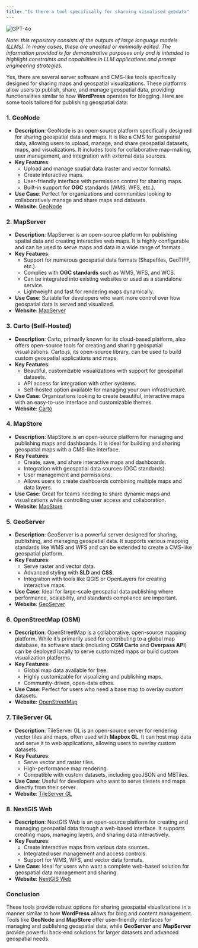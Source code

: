 ```yaml
---
title: "Is there a tool specifically for sharning visualised geodata"
---
```

![GPT-4o](https://img.shields.io/badge/GPT--4o-3333FF?style=for-the-badge&logo=openai&logoColor=white)



*Note: this repository consists of the outputs of large language models (LLMs). In many cases, these are unedited or minimally edited. The information provided is for demonstrative purposes only and is intended to highlight constraints and capabilities in LLM applications and prompt engineering strategies.*


Yes, there are several server software and CMS-like tools specifically designed for sharing maps and geospatial visualizations. These platforms allow users to publish, share, and manage geospatial data, providing functionalities similar to how **WordPress** operates for blogging. Here are some tools tailored for publishing geospatial data:

### 1. **GeoNode**
   - **Description**: GeoNode is an open-source platform specifically designed for sharing geospatial data and maps. It is like a CMS for geospatial data, allowing users to upload, manage, and share geospatial datasets, maps, and visualizations. It includes tools for collaborative map-making, user management, and integration with external data sources.
   - **Key Features**:
     - Upload and manage spatial data (raster and vector formats).
     - Create interactive maps.
     - User-friendly interface with permission control for sharing maps.
     - Built-in support for **OGC** standards (WMS, WFS, etc.).
   - **Use Case**: Perfect for organizations and communities looking to collaboratively manage and share maps and datasets.
   - **Website**: [GeoNode](https://geonode.org/)

### 2. **MapServer**
   - **Description**: MapServer is an open-source platform for publishing spatial data and creating interactive web maps. It is highly configurable and can be used to serve maps and data in a wide range of formats.
   - **Key Features**:
     - Support for numerous geospatial data formats (Shapefiles, GeoTIFF, etc.).
     - Complies with **OGC standards** such as WMS, WFS, and WCS.
     - Can be integrated into existing websites or used as a standalone service.
     - Lightweight and fast for rendering maps dynamically.
   - **Use Case**: Suitable for developers who want more control over how geospatial data is served and visualized.
   - **Website**: [MapServer](https://mapserver.org/)

### 3. **Carto (Self-Hosted)**
   - **Description**: Carto, primarily known for its cloud-based platform, also offers open-source tools for creating and sharing geospatial visualizations. Carto.js, its open-source library, can be used to build custom geospatial applications and maps.
   - **Key Features**:
     - Beautiful, customizable visualizations with support for geospatial datasets.
     - API access for integration with other systems.
     - Self-hosted option available for managing your own infrastructure.
   - **Use Case**: Organizations looking to create beautiful, interactive maps with an easy-to-use interface and customizable themes.
   - **Website**: [Carto](https://carto.com/)

### 4. **MapStore**
   - **Description**: MapStore is an open-source platform for managing and publishing maps and dashboards. It is ideal for building and sharing geospatial maps with a CMS-like interface.
   - **Key Features**:
     - Create, save, and share interactive maps and dashboards.
     - Integration with geospatial data sources (OGC standards).
     - User management and permissions.
     - Allows users to create dashboards combining multiple maps and data layers.
   - **Use Case**: Great for teams needing to share dynamic maps and visualizations while controlling user access and collaboration.
   - **Website**: [MapStore](https://mapstore.geosolutionsgroup.com/)

### 5. **GeoServer**
   - **Description**: GeoServer is a powerful server designed for sharing, publishing, and managing geospatial data. It supports various mapping standards like WMS and WFS and can be extended to create a CMS-like geospatial platform.
   - **Key Features**:
     - Serve raster and vector data.
     - Advanced styling with **SLD** and **CSS**.
     - Integration with tools like QGIS or OpenLayers for creating interactive maps.
   - **Use Case**: Ideal for large-scale geospatial data publishing where performance, scalability, and standards compliance are important.
   - **Website**: [GeoServer](https://geoserver.org/)

### 6. **OpenStreetMap (OSM)**
   - **Description**: OpenStreetMap is a collaborative, open-source mapping platform. While it’s primarily used for contributing to a global map database, its software stack (including **OSM Carto** and **Overpass API**) can be deployed locally to serve customized maps or build custom visualization platforms.
   - **Key Features**:
     - Global map data available for free.
     - Highly customizable for visualizing and publishing maps.
     - Community-driven, open-data ethos.
   - **Use Case**: Perfect for users who need a base map to overlay custom datasets.
   - **Website**: [OpenStreetMap](https://www.openstreetmap.org/)

### 7. **TileServer GL**
   - **Description**: TileServer GL is an open-source server for rendering vector tiles and maps, often used with **Mapbox GL**. It can host map data and serve it to web applications, allowing users to overlay custom datasets.
   - **Key Features**:
     - Serve vector and raster tiles.
     - High-performance map rendering.
     - Compatible with custom datasets, including geoJSON and MBTiles.
   - **Use Case**: Useful for developers who want to serve tilesets and maps directly from their server.
   - **Website**: [TileServer GL](https://tileserver.org/)

### 8. **NextGIS Web**
   - **Description**: NextGIS Web is an open-source platform for creating and managing geospatial data through a web-based interface. It supports creating maps, managing layers, and sharing data interactively.
   - **Key Features**:
     - Create interactive maps from various data sources.
     - Integrated user management and access controls.
     - Support for WMS, WFS, and vector data formats.
   - **Use Case**: Ideal for users who want a complete web-based solution for geospatial data management and sharing.
   - **Website**: [NextGIS Web](https://nextgis.com/)

### Conclusion
These tools provide robust options for sharing geospatial visualizations in a manner similar to how **WordPress** allows for blog and content management. Tools like **GeoNode** and **MapStore** offer user-friendly interfaces for managing and publishing geospatial data, while **GeoServer** and **MapServer** provide powerful back-end solutions for larger datasets and advanced geospatial needs.